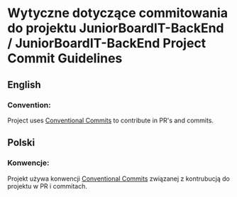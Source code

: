 # Wytyczne dotyczące commitowania do projektu JuniorBoardIT-BackEnd / JuniorBoardIT-BackEnd Project Commit Guidelines

## English

### Convention:

Project uses [Conventional Commits](https://www.conventionalcommits.org.en/v1.0.0/#summary) to contribute in PR's and commits.

## Polski

### Konwencje:

Projekt używa konwencji [Conventional Commits](https://www.conventionalcommits.org.en/v1.0.0/#summary) związanej z kontrubucją do projektu w PR i commitach.

